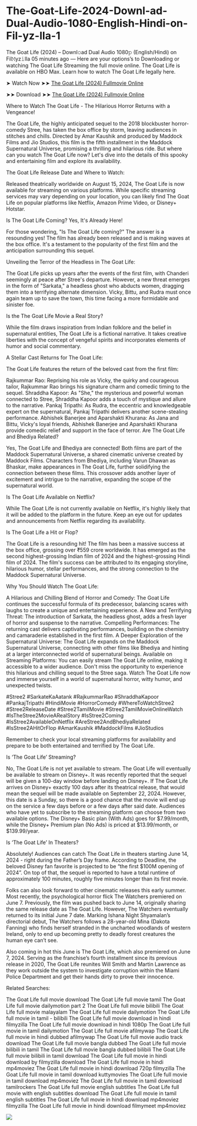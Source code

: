 # The-Goat-Life-2024-Downl-ad-Dual-Audio-1080-English-Hindi-on-Fil-yz-lla-1
The Goat Life (2024) – Downl𝚘ad Dual Audio 1080𝚙 (English/Hindi) on Fil𝙼yz𝚒lla
05 minutes ago — Here are your options’s to Downloading or watching The Goat Life Streaming the full movie online. The Goat Life is available on HBO Max. Learn how to watch The Goat Life legally here.

➤ Watch Now ➤➤ [The Goat Life (2024) Fullmovie Online](https://bit.ly/The-Goat-Life-Filmyzilla-1080p)

➤➤ Download ➤➤  [The Goat Life (2024) Fullmovie Online](https://bit.ly/The-Goat-Life-Filmyzilla-1080p)

Where to Watch The Goat Life - The Hilarious Horror Returns with a Vengeance!

The Goat Life, the highly anticipated sequel to the 2018 blockbuster horror-comedy Stree, has taken the box office by storm, leaving audiences in stitches and chills. Directed by Amar Kaushik and produced by Maddock Films and Jio Studios, this film is the fifth installment in the Maddock Supernatural Universe, promising a thrilling and hilarious ride. But where can you watch The Goat Life now? Let's dive into the details of this spooky and entertaining film and explore its availability.

The Goat Life Release Date and Where to Watch:

Released theatrically worldwide on August 15, 2024, The Goat Life is now available for streaming on various platforms. While specific streaming services may vary depending on your location, you can likely find The Goat Life on popular platforms like Netflix, Amazon Prime Video, or Disney+ Hotstar.

Is The Goat Life Coming? Yes, It's Already Here!

For those wondering, "Is The Goat Life coming?" The answer is a resounding yes! The film has already been released and is making waves at the box office. It's a testament to the popularity of the first film and the anticipation surrounding this sequel.

Unveiling the Terror of the Headless in The Goat Life:

The Goat Life picks up years after the events of the first film, with Chanderi seemingly at peace after Stree's departure. However, a new threat emerges in the form of "Sarkata," a headless ghost who abducts women, dragging them into a terrifying alternate dimension. Vicky, Bittu, and Rudra must once again team up to save the town, this time facing a more formidable and sinister foe.

Is the The Goat Life Movie a Real Story?

While the film draws inspiration from Indian folklore and the belief in supernatural entities, The Goat Life is a fictional narrative. It takes creative liberties with the concept of vengeful spirits and incorporates elements of humor and social commentary.

A Stellar Cast Returns for The Goat Life:

The Goat Life features the return of the beloved cast from the first film:

Rajkummar Rao: Reprising his role as Vicky, the quirky and courageous tailor, Rajkummar Rao brings his signature charm and comedic timing to the sequel. Shraddha Kapoor: As "She," the mysterious and powerful woman connected to Stree, Shraddha Kapoor adds a touch of mystique and allure to the narrative. Pankaj Tripathi: As Rudra, the eccentric and knowledgeable expert on the supernatural, Pankaj Tripathi delivers another scene-stealing performance. Abhishek Banerjee and Aparshakti Khurana: As Jana and Bittu, Vicky's loyal friends, Abhishek Banerjee and Aparshakti Khurana provide comedic relief and support in the face of terror. Are The Goat Life and Bhediya Related?

Yes, The Goat Life and Bhediya are connected! Both films are part of the Maddock Supernatural Universe, a shared cinematic universe created by Maddock Films. Characters from Bhediya, including Varun Dhawan as Bhaskar, make appearances in The Goat Life, further solidifying the connection between these films. This crossover adds another layer of excitement and intrigue to the narrative, expanding the scope of the supernatural world.

Is The Goat Life Available on Netflix?

While The Goat Life is not currently available on Netflix, it's highly likely that it will be added to the platform in the future. Keep an eye out for updates and announcements from Netflix regarding its availability.

Is The Goat Life a Hit or Flop?

The Goat Life is a resounding hit! The film has been a massive success at the box office, grossing over ₹559 crore worldwide. It has emerged as the second highest-grossing Indian film of 2024 and the highest-grossing Hindi film of 2024. The film's success can be attributed to its engaging storyline, hilarious humor, stellar performances, and the strong connection to the Maddock Supernatural Universe.

Why You Should Watch The Goat Life:

A Hilarious and Chilling Blend of Horror and Comedy: The Goat Life continues the successful formula of its predecessor, balancing scares with laughs to create a unique and entertaining experience. A New and Terrifying Threat: The introduction of Sarkata, the headless ghost, adds a fresh layer of horror and suspense to the narrative. Compelling Performances: The returning cast delivers captivating performances, building on the chemistry and camaraderie established in the first film. A Deeper Exploration of the Supernatural Universe: The Goat Life expands on the Maddock Supernatural Universe, connecting with other films like Bhediya and hinting at a larger interconnected world of supernatural beings. Available on Streaming Platforms: You can easily stream The Goat Life online, making it accessible to a wider audience. Don't miss the opportunity to experience this hilarious and chilling sequel to the Stree saga. Watch The Goat Life now and immerse yourself in a world of supernatural horror, witty humor, and unexpected twists.

#Stree2 #SarkateKaAatank #RajkummarRao #ShraddhaKapoor #PankajTripathi #HindiMovie #HorrorComedy #WhereToWatchStree2 #Stree2ReleaseDate #Stree2TamilMovie #Stree2TamilMovieOnlineWatch #IsTheStree2MovieARealStory #IsStree2Coming #IsStree2AvailableOnNetflix #AreStree2AndBhediyaRelated #IsStree2AHitOrFlop #AmarKaushik #MaddockFilms #JioStudios

Remember to check your local streaming platforms for availability and prepare to be both entertained and terrified by The Goat Life.

Is ‘The Goat Life’ Streaming?

No, The Goat Life is not yet available to stream. The Goat Life will eventually be available to stream on Disney+. It was recently reported that the sequel will be given a 100-day window before landing on Disney+. If The Goat Life arrives on Disney+ exactly 100 days after its theatrical release, that would mean the sequel will be made available on September 22, 2024. However, this date is a Sunday, so there is a good chance that the movie will end up on the service a few days before or a few days after said date. Audiences who have yet to subscribe to the streaming platform can choose from two available options. The Disney+ Basic plan (With Ads) goes for $7.99/month, while the Disney+ Premium plan (No Ads) is priced at $13.99/month, or $139.99/year.

Is ‘The Goat Life’ In Theaters?

Absolutely! Audiences can catch The Goat Life in theaters starting June 14, 2024 - right during the Father’s Day frame. According to Deadline, the beloved Disney fan favorite is projected to be “the first $100M opening of 2024”. On top of that, the sequel is reported to have a total runtime of approximately 100 minutes, roughly five minutes longer than its first movie.

Folks can also look forward to other cinematic releases this early summer. Most recently, the psychological horror flick The Watchers premiered on June 7. Previously, the film was pushed back to June 14, originally sharing the same release date as The Goat Life. However, The Watchers eventually returned to its initial June 7 date. Marking Ishana Night Shyamalan’s directorial debut, The Watchers follows a 28-year-old Mina (Dakota Fanning) who finds herself stranded in the uncharted woodlands of western Ireland, only to end up becoming pretty to deadly forest creatures the human eye can’t see.

Also coming in hot this June is The Goat Life, which also premiered on June 7, 2024. Serving as the franchise’s fourth installment since its previous release in 2020, The Goat Life reunites Will Smith and Martin Lawrence as they work outside the system to investigate corruption within the Miami Police Department and get their hands dirty to prove their innocence.

Related Searches:

The Goat Life full movie download The Goat Life full movie tamil The Goat Life full movie dailymotion part 2 The Goat Life full movie bilibili The Goat Life full movie malayalam The Goat Life full movie dailymotion The Goat Life full movie in tamil - bilibili The Goat Life full movie download in hindi filmyzilla The Goat Life full movie download in hindi 1080p The Goat Life full movie in tamil dailymotion The Goat Life full movie afilmywap The Goat Life full movie in hindi dubbed afilmywap The Goat Life full movie audio track download The Goat Life full movie bangla dubbed The Goat Life full movie bilibili in tamil The Goat Life full movie bangla dubbed bilibili The Goat Life full movie bilibili in tamil download The Goat Life full movie in hindi download by filmyzilla download The Goat Life full movie in hindi mp4moviez The Goat Life full movie in hindi download 720p filmyzilla The Goat Life full movie in tamil download kuttymovies The Goat Life full movie in tamil download mp4moviez The Goat Life full movie in tamil download tamilrockers The Goat Life full movie english subtitles The Goat Life full movie with english subtitles download The Goat Life full movie in tamil english subtitles The Goat Life full movie in hindi download mp4moviez filmyzilla The Goat Life full movie in hindi download filmymeet mp4moviez


![](https://komarev.com/ghpvc/?username=Kushal130305)
